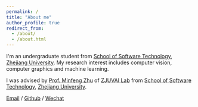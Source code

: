 ```yaml
---
permalink: /
title: "About me"
author_profile: true
redirect_from: 
  - /about/
  - /about.html
---
```


I'm an undergraduate student from [School of Software Technology](http://www.cst.zju.edu.cn/), [Zhejiang University](https://www.zju.edu.cn/). My research interest includes computer vision, computer graphics and machine learning.

I was advised by [Prof. Minfeng Zhu](https://minfengzhu.github.io/) of [ZJUVAI Lab](https://zjuvai.cn/) from [School of Software Technology](http://www.cst.zju.edu.cn/), [Zhejiang University](https://www.zju.edu.cn/).

[Email](mailto:xincheng.tan.sc@gmail.com) / [Github](https://github.com/Xincheng-Tan) / [Wechat](../images/Wechat.png)
